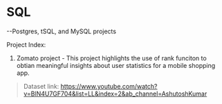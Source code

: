 # SQL
--Postgres, tSQL, and MySQL projects

Project Index:
1. Zomato project - This project highlights the use of rank funciton to obtian meaningful insights about user statistics for a mobile shopping app.

>Dataset link: https://www.youtube.com/watch?v=BlN4U7GF704&list=LL&index=2&ab_channel=AshutoshKumar 
